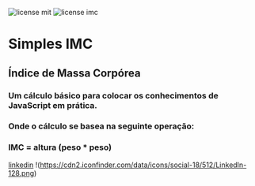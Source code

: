 ![license mit](https://img.shields.io/github/license/mrbrenio/simplesimc) ![license imc](https://img.shields.io/badge/MrBrenio-IMC-yellow)

# Simples IMC 
## Índice de Massa Corpórea

### Um cálculo básico para colocar os conhecimentos de JavaScript em prática.
### Onde o cálculo se basea na seguinte operação:

### IMC = altura (peso * peso)


[linkedin](https://www.linkedin.com/in/brenio/) 
!(https://cdn2.iconfinder.com/data/icons/social-18/512/LinkedIn-128.png)
